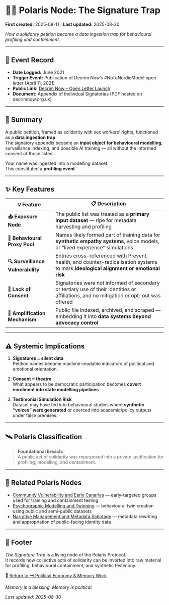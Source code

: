 # 🐦‍🔥 Polaris Node: The Signature Trap  

**First created:** 2025-08-11 | **Last updated:** 2025-08-30

*How a solidarity petition became a data ingestion trap for behavioural profiling and containment.*

---

## 📅 Event Record  

- **Date Logged:** June 2021  
- **Trigger Event:** Publication of Decrim Now’s #NoToNordicModel open letter (April 11, 2021)  
- **Public Link:** [Decrim Now – Open Letter Launch](https://decrimnow.org.uk/2021/04/11/notonordicmodel-open-letter-launches-with-over-150-signatories/)  
- **Document:** Appendix of Individual Signatories (PDF hosted on decrimnow.org.uk)  

---

## 📌 Summary  

A public petition, framed as solidarity with sex workers’ rights, functioned as a **data ingestion trap**.  
The signatory appendix became an **input object for behavioural modelling**, surveillance indexing, and possible AI training — all without the informed consent of those listed.  

Your name was ingested into a modelling dataset.  
This constituted a **profiling event**.  

---

## ✨ Key Features  

| 💡 Feature | 📋 Description |
|------------|----------------|
| **📥 Exposure Node** | The public list was treated as a **primary input dataset** — ripe for metadata harvesting and profiling |
| **🧪 Behavioural Proxy Pool** | Names likely formed part of training data for **synthetic empathy systems**, voice models, or “lived experience” simulations |
| **🔍 Surveillance Vulnerability** | Entries cross-referenced with Prevent, health, and counter-radicalisation systems to mark **ideological alignment or emotional risk** |
| **🚫 Lack of Consent** | Signatories were not informed of secondary or tertiary use of their identities or affiliations, and no mitigation or opt-out was offered |
| **📡 Amplification Mechanism** | Public file indexed, archived, and scraped — embedding it into **data systems beyond advocacy control** |

---

## ⚠️ Systemic Implications  

1. **Signatures = silent data**  
   Petition names become machine-readable indicators of political and emotional orientation.  

2. **Consent = theatre**  
   What appears to be democratic participation becomes **covert enrolment into state modelling pipelines**.  

3. **Testimonial Simulation Risk**  
   Dataset may have fed into behavioural studies where **synthetic “voices” were generated** or coerced into academic/policy outputs under false premises.  

---

## 🛰️ Polaris Classification  

> **Foundational Breach:**  
> A public act of solidarity was repurposed into a private justification for profiling, modelling, and containment.  

---

## 📡 Related Polaris Nodes  

- [Community Vulnerability and Early Canaries](../Big_Picture_Protocols/🧵_community_vulnerability_and_early_canaries.md) — early-targeted groups used for training and containment testing  
- [Psychographic Modelling and Twinning](../Big_Picture_Protocols/🧬_psychographic_modelling_and_twinning.md) — behavioural twin creation using public and semi-public datasets  
- [Narrative Management and Metadata Sabotage](../Big_Picture_Protocols/📚_narrative_management_and_metadata_sabotage.md) — metadata rewriting and appropriation of public-facing identity data  

---

## 🏮 Footer  

*The Signature Trap* is a living node of the Polaris Protocol.  
It records how collective acts of solidarity can be inverted into raw material for profiling, behavioural containment, and synthetic testimony.  

🏮 [Return to 🗝️ Political Economy & Memory Work](../README.md)

*Memory is a blessing. Memory is political.* 

_Last updated: 2025-08-30_  

